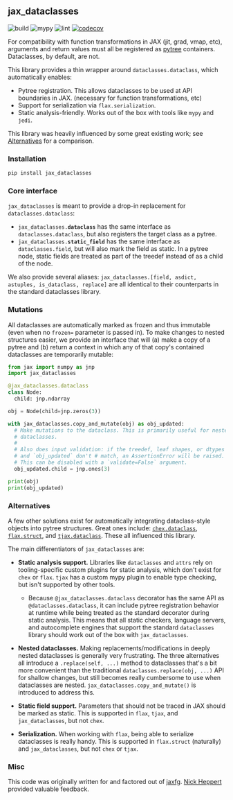 ## jax_dataclasses

![build](https://github.com/brentyi/jax_dataclasses/workflows/build/badge.svg)
![mypy](https://github.com/brentyi/jax_dataclasses/workflows/mypy/badge.svg?branch=main)
![lint](https://github.com/brentyi/jax_dataclasses/workflows/lint/badge.svg)
[![codecov](https://codecov.io/gh/brentyi/jax_dataclasses/branch/main/graph/badge.svg?token=fFSx7CeKlW)](https://codecov.io/gh/brentyi/jax_dataclasses)

For compatibility with function transformations in JAX (jit, grad, vmap, etc),
arguments and return values must all be registered as
[pytree](https://jax.readthedocs.io/en/latest/pytrees.html) containers.
Dataclasses, by default, are not.

This library provides a thin wrapper around `dataclasses.dataclass`, which
automatically enables:

- Pytree registration. This allows dataclasses to be used at API boundaries in
  JAX. (necessary for function transformations, etc)
- Support for serialization via `flax.serialization`.
- Static analysis-friendly. Works out of the box with tools like `mypy` and
  `jedi`.

This library was heavily influenced by some great existing work; see
[Alternatives](#alternatives) for a comparison.

### Installation

```bash
pip install jax_dataclasses
```

### Core interface

`jax_dataclasses` is meant to provide a drop-in replacement for
`dataclasses.dataclass`:

- <code>jax_dataclasses.<strong>dataclass</strong></code> has the same interface
  as `dataclasses.dataclass`, but also registers the target class as a pytree.
- <code>jax_dataclasses.<strong>static_field</strong></code> has the same
  interface as `dataclasses.field`, but will also mark the field as static. In a
  pytree node, static fields are treated as part of the treedef instead of as a
  child of the node.

We also provide several aliases:
`jax_dataclasses.[field, asdict, astuples, is_dataclass, replace]` are all
identical to their counterparts in the standard dataclasses library.

### Mutations

All dataclasses are automatically marked as frozen and thus immutable (even when
no `frozen=` parameter is passed in). To make changes to nested structures
easier, we provide an interface that will (a) make a copy of a pytree and (b)
return a context in which any of that copy's contained dataclasses are
temporarily mutable:

```python
from jax import numpy as jnp
import jax_dataclasses

@jax_dataclasses.dataclass
class Node:
  child: jnp.ndarray

obj = Node(child=jnp.zeros(3))

with jax_dataclasses.copy_and_mutate(obj) as obj_updated:
  # Make mutations to the dataclass. This is primarily useful for nested
  # dataclasses.
  #
  # Also does input validation: if the treedef, leaf shapes, or dtypes of `obj`
  # and `obj_updated` don't # match, an AssertionError will be raised.
  # This can be disabled with a `validate=False` argument.
  obj_updated.child = jnp.ones(3)

print(obj)
print(obj_updated)
```

### Alternatives

A few other solutions exist for automatically integrating dataclass-style
objects into pytree structures. Great ones include:
[`chex.dataclass`](https://github.com/deepmind/chex),
[`flax.struct`](https://github.com/google/flax), and
[`tjax.dataclass`](https://github.com/NeilGirdhar/tjax). These all influenced
this library.

The main differentiators of `jax_dataclasses` are:

- **Static analysis support.** Libraries like `dataclasses` and `attrs` rely on
  tooling-specific custom plugins for static analysis, which don't exist for
  `chex` or `flax`. `tjax` has a custom mypy plugin to enable type checking, but
  isn't supported by other tools.

  - Because `@jax_dataclasses.dataclass` decorator has the same API as
    `@dataclasses.dataclass`, it can include pytree registration behavior at
    runtime while being treated as the standard decorator during static
    analysis. This means that all static checkers, language servers, and
    autocomplete engines that support the standard `dataclasses` library should
    work out of the box with `jax_dataclasses`.

- **Nested dataclasses.** Making replacements/modifications in deeply nested
  dataclasses is generally very frustrating. The three alternatives all
  introduce a `.replace(self, ...)` method to dataclasses that's a bit more
  convenient than the traditional `dataclasses.replace(obj, ...)` API for
  shallow changes, but still becomes really cumbersome to use when dataclasses
  are nested. `jax_dataclasses.copy_and_mutate()` is introduced to address this.

- **Static field support.** Parameters that should not be traced in JAX should
  be marked as static. This is supported in `flax`, `tjax`, and
  `jax_dataclasses`, but not `chex`.

- **Serialization.** When working with `flax`, being able to serialize
  dataclasses is really handy. This is supported in `flax.struct` (naturally)
  and `jax_dataclasses`, but not `chex` or `tjax`.

### Misc

This code was originally written for and factored out of
[jaxfg](http://github.com/brentyi/jaxfg).
[Nick Heppert](https://github.com/SuperN1ck) provided valuable feedback.

